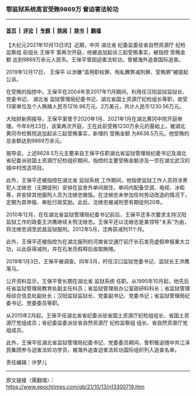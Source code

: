 ### 鄂监狱系统高官受贿9869万 曾迫害法轮功

---

#### [首页](../../../..?n13300719) &nbsp;|&nbsp; [评论](../../../../../epoch-comment?n13300719) &nbsp;|&nbsp; [专题](../../../../../epoch-special?n13300719) &nbsp;|&nbsp; [禁闻](../../../../../epoch-news?n13300719) &nbsp;|&nbsp; [禁书](../../../../../books?n13300719) &nbsp;|&nbsp; [翻墙](https://github.com/gfw-breaker/nogfw/blob/master/README.md?n13300719)


<div class="post_content" id="artbody" itemprop="articleBody">
 <!-- article content begin -->
 <p>
  【大纪元2021年10月13日讯】近期，中共
  <ok href="https://www.epochtimes.com/gb/tag/%E6%B9%96%E5%8C%97%E7%9C%81.html">
   湖北省
  </ok>
  纪委监委驻省自然资源厅
  <ok href="https://www.epochtimes.com/gb/tag/%E7%BA%AA%E6%A3%80%E7%9B%91%E5%AF%9F%E7%BB%84.html">
   纪检监察组
  </ok>
  前组长
  <ok href="https://www.epochtimes.com/gb/tag/%E7%8E%8B%E4%BF%9D%E5%B9%B3.html">
   王保平
  </ok>
  案再次开庭，他被追加起诉三起受贿事实，被指控
  <ok href="https://www.epochtimes.com/gb/tag/%E5%8F%97%E8%B4%BF%E9%87%91%E9%A2%9D.html">
   受贿金额
  </ok>
  达到9869万余元人民币。王保平曾因迫害法轮功，曾被海外追查国际追查。
 </p>
 <p>
  2019年12月17日，
  <ok href="https://www.epochtimes.com/gb/tag/%E7%8E%8B%E4%BF%9D%E5%B9%B3.html">
   王保平
  </ok>
  以涉嫌“滥用职权罪、徇私舞弊减刑罪、受贿罪”被提起公诉。
 </p>
 <p>
  在受贿的指控中，王保平在2004年至2017年11月期间，利用任汉阳监狱监狱长、党委书记、
  <ok href="https://www.epochtimes.com/gb/tag/%E6%B9%96%E5%8C%97%E7%9C%81.html">
   湖北省
  </ok>
  监狱管理局纪委书记、湖北省国土资源厅纪检组长等职，收受13家单位及个人贿赂人民币1216.98万元、2万美元，共计人民币1230.56万元。
 </p>
 <p>
  大陆财新网报导，王保平案曾于2020年1月、2021年1月在湖北黄冈中院开庭审理。今年9月23日，该案再次开庭，王在此前受贿1230万余元的基础上，被湖北黄冈市检察院追加起诉三起受贿事实，新增的
  <ok href="https://www.epochtimes.com/gb/tag/%E5%8F%97%E8%B4%BF%E9%87%91%E9%A2%9D.html">
   受贿金额
  </ok>
  为8638.5万元。他受贿的总金额达到9869万余元。
 </p>
 <p>
  报导说，上述8628.5万元主要来自王保平任职湖北省监狱管理局纪委书记及湖北省纪委派驻国土资源厅纪检组织期间，指控的主要受贿金额涉及一宗在湖北武汉的城中村改造项目。
 </p>
 <p>
  此外，王保平还被指控在湖北省
  <ok href="https://www.epochtimes.com/gb/tag/%E7%9B%91%E7%8B%B1%E7%B3%BB%E7%BB%9F.html">
   监狱系统
  </ok>
  工作期间，他指使监狱工作人员将涉黑犯人沈继忠（无期徒刑）安排在监舍外单间居住，单间内配备空调、电视、冰柜等，并安排其他服刑人员为沈继忠做饭。在沈继忠未参加任何劳动改造的情况下，定期为其申报、审批行政奖励。此后，沈继忠被减刑至有期徒刑20年。
 </p>
 <p>
  2010年12月，在任湖北省监狱管理局纪委书记前后，王保平还多次要求主持汉阳监狱工作的政委王洪鹰继续关照沈继忠。王保平还以沈继忠是某领导“关系”为由，将沈继忠调至武昌监狱服刑。2012年5月，沈再获减刑11个月。
 </p>
 <p>
  此外，王保平还被指控为在湖北服刑的河南省交通厅前厅长石发亮虚假申报重大立功，以此获得减刑，并在石发亮假释后收取贿赂。
 </p>
 <p>
  2019年1月3日，王保平被调查。同年3月，时任汉口监狱党委书记、监狱长王洪鹰落马。
 </p>
 <p>
  公开资料显示，王保平曾长期在湖北省
  <ok href="https://www.epochtimes.com/gb/tag/%E7%9B%91%E7%8B%B1%E7%B3%BB%E7%BB%9F.html">
   监狱系统
  </ok>
  任职。从1995年10月起，他先后任省监狱管理局教育处副主任科员；省监狱管理局办公室政研科科长；省监狱管理局综合信息处副处长；汉阳监狱监狱长、党委副书记、党委书记；省监狱管理局纪委书记、党委委员等职。
 </p>
 <p>
  从2015年2月起，王保平任湖北省省纪委派驻省国土资源厅纪检组组长、省国土资源厅党组成员；省纪委监委派驻省自然资源厅
  <ok href="https://www.epochtimes.com/gb/tag/%E7%BA%AA%E6%A3%80%E7%9B%91%E5%AF%9F%E7%BB%84.html">
   纪检监察组
  </ok>
  组长、省自然资源厅党组成员。
 </p>
 <p>
  此外，王保平任湖北省监狱管理局纪委书记、党委委员期间，曾积极追随中共江泽民集团参与迫害法轮功学员，被海外追查迫害法轮功国际组织列入追查名单。
 </p>
 <p>
  责任编辑：许梦儿
 </p>
 <!-- article content end -->
 <div id="below_article_ad">
 </div>
</div>


---

原文链接（需翻墙）：https://www.epochtimes.com/gb/21/10/13/n13300719.htm